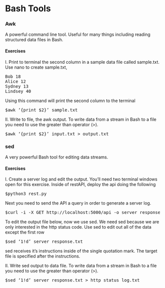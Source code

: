 <h1>Bash Tools</h1>


<h3>Awk</h3>

<p>
A powerful command line tool. Useful for many things including reading structured data files in Bash.
</p>


<h4>Exercises</h4>

<p>
I.	Print to terminal the second column in a sample data file called sample.txt.  Use nano to create sample.txt,
<p>

<pre>
Bob 18
Alice 12
Sydney 13
Lindsey 40
</pre>

<p>
Using this command will print the second column to the terminal
</p>

<pre>
$awk ‘{print $2}’ sample.txt 
</pre>

<p>
II.	Write to file, the awk output.  To write data from a stream in Bash to a file you need to use the greater than operator (>). 
</p>

<pre>
$awk ‘{print $2}’ input.txt > output.txt
</pre>


<h3>sed</h3>
<p>
A very powerful Bash tool for editing data streams.
</p>


<h4>Exercises</h4>
<p>
I.	Create a server log and edit the output. You’ll need two terminal windows open for this exercise. Inside of restAPI, deploy the api doing the following
</p>
<pre>
$python3 rest.py
</pre>

<p>
Next you need to send the API a query in order to generate a server log.  
</p>
<pre>
$curl -i -X GET http://localhost:5000/api -o server_response.txt
</pre>

<p>	
	To edit the output file below, now we use sed.  We need sed because we are only interested in the http status code. Use sed to edit out all of the data except the first row
</p>

<pre>
$sed ‘1!d’ server_response.txt   
</pre>
<p>
	sed receives it’s instructions inside of the single quotation mark.  The target file is specified after the instructions.
</p>

<p>
II.	Write sed output to data file. To write data from a stream in Bash to a file you need to use the greater than operator (>). 
</p>
<pre>
$sed ‘1!d’ server_response.txt > http_status_log.txt
</pre>
